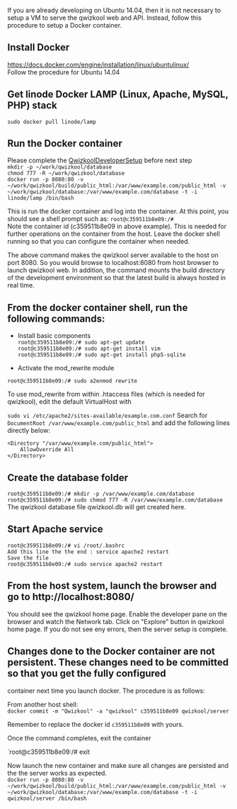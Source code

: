 If you are already developing on Ubuntu 14.04, then it is not necessary to setup a VM to serve the qwizkool web and API. Instead, follow this
procedure to setup a Docker container.  

## Install Docker  
https://docs.docker.com/engine/installation/linux/ubuntulinux/  
Follow the procedure for Ubuntu 14.04  

## Get linode Docker LAMP (Linux, Apache, MySQL, PHP) stack  
`sudo docker pull linode/lamp`

## Run the Docker container  
Please complete the [QwizkoolDeveloperSetup](QwizkoolDeveloperSetup.md) before next step  
`mkdir -p ~/work/qwizkool/database`  
`chmod 777 -R ~/work/qwizkool/database`  
`docker run -p 8080:80 -v ~/work/qwizkool/build/public_html:/var/www/example.com/public_html -v ~/work/qwizkool/database:/var/www/example.com/database -t -i linode/lamp /bin/bash`  

This is run the docker container and log into the container. At this point, you should see a shell prompt such as:
`root@c359511b8e09:/#`  
Note the container id (c359511b8e09 in above example). This is needed for further
operations on the container from the host. Leave the docker shell running so that
you can configure the container when needed.  

The above command makes the qwizkool server available to the host on port 8080. So you would browse to localhost:8080 from host
browser to launch qwizkool web. In addition, the command mounts the build directory of the development environment so that the latest
build is always hosted in real time.  

## From the docker container shell, run the following commands:  

* Install basic components  
`root@c359511b8e09:/# sudo apt-get update`  
`root@c359511b8e09:/# sudo apt-get install vim`  
`root@c359511b8e09:/# sudo apt-get install php5-sqlite`  

* Activate the mod_rewrite module  

`root@c359511b8e09:/# sudo a2enmod rewrite`  

To use mod_rewrite from within .htaccess files (which is needed for qwizkool), edit the default VirtualHost with  

`sudo vi /etc/apache2/sites-available/example.com.conf`
Search for `DocumentRoot /var/www/example.com/public_html` and add the following lines directly below:  

```
<Directory "/var/www/example.com/public_html">
    AllowOverride All
</Directory>
```
## Create the database folder  
`root@c359511b8e09:/# mkdir -p /var/www/example.com/database`  
`root@c359511b8e09:/# sudo chmod 777 -R /var/www/example.com/database`  
The qwizkool database file qwizkool.db will get created here.  

## Start Apache service  
```
root@c359511b8e09:/# vi /root/.bashrc
Add this line the the end : service apache2 restart
Save the file
root@c359511b8e09:/# sudo service apache2 restart
```
## From the host system, launch the browser and go to http://localhost:8080/
You should see the qwizkool home page. Enable the developer pane on the browser and watch the Network tab. 
Click on "Explore" button in qwizkool home page. If you do not see eny errors, then the server setup is complete.  

## Changes done to the Docker container are not persistent. These changes need to be committed so that you get the fully configured
container next time you launch docker. The procedure is as follows:  

From another host shell:  
`docker commit -m "Qwizkool" -a "qwizkool" c359511b8e09 qwizkool/server`  

Remember to replace the docker id `c359511b8e09` with yours.  

Once the command completes, exit the container  

`root@c359511b8e09:/# exit  

Now launch the new container and make sure all changes are persisted and the the server works as expected.  
`docker run -p 8080:80 -v ~/work/qwizkool/build/public_html:/var/www/example.com/public_html -v ~/work/qwizkool/database:/var/www/example.com/database -t -i qwizkool/server /bin/bash`  



